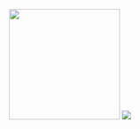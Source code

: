 <div align="center">
    <img height="200px" src="https://github-readme-streak-stats.herokuapp.com?user=cineraius&theme=onedark-duo/>
</div>
<div align="center">
	<img src="https://cdn.jsdelivr.net/gh/holic-x/holic-x/assets/github-contribution-grid-snake.svg" />
</div>
